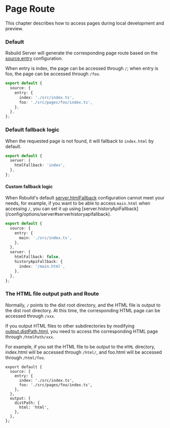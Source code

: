 # Page Route

This chapter describes how to access pages during local development and preview.

### Default

Rsbuild Server will generate the corresponding page route based on the [source.entry](/config/options/source#sourceentry) configuration.

When entry is index, the page can be accessed through `/`; when entry is foo, the page can be accessed through `/foo`.

```ts file=rsbuild.config.ts
export default {
  source: {
    entry: {
      index: './src/index.ts',
      foo: './src/pages/foo/index.ts',
    },
  },
};
```

### Default fallback logic

When the requested page is not found, it will fallback to `index.html` by default.

```ts file=rsbuild.config.ts
export default {
  server: {
    htmlFallback: 'index',
  },
};
```

#### Custom fallback logic

When Rsbuild's default [server.htmlFallback](/config/options/server#serverhtmlfallback) configuration cannot meet your needs, for example, if you want to be able to access `main.html` when accessing `/`, you can set it up using [server.historyApiFallback] (/config/options/server#serverhistoryapifallback).

```ts file=rsbuild.config.ts
export default {
  source: {
    entry: {
      main: './src/index.ts',
    },
  },
  server: {
    htmlFallback: false,
    historyApiFallback: {
      index: '/main.html',
    },
  },
};
```

### The HTML file output path and Route

Normally, `/` points to the dist root directory, and the HTML file is output to the dist root directory. At this time, the corresponding HTML page can be accessed through `/xxx`.

If you output HTML files to other subdirectories by modifying [output.distPath.html](/config/options/output#outputdistpath), you need to access the corresponding HTML page through `/htmlPath/xxx`.

For example, if you set the HTML file to be output to the `HTML` directory, index.html will be accessed through `/html/`, and foo.html will be accessed through `/html/foo`.

```
export default {
  source: {
    entry: {
      index: './src/index.ts',
      foo: './src/pages/foo/index.ts',
    },
  },
  output: {
    distPath: {
      html: 'html',
    },
  },
};
```
